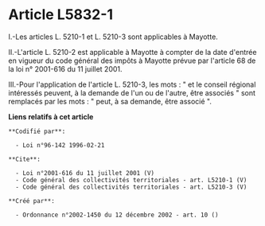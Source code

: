 # Article L5832-1

I.-Les articles L. 5210-1 et L. 5210-3 sont applicables à Mayotte. 

II.-L'article L. 5210-2 est applicable à Mayotte à compter de la date d'entrée en vigueur du code général des impôts à
Mayotte prévue par l'article 68 de la loi n° 2001-616 du 11 juillet 2001. 

III.-Pour l'application de l'article L. 5210-3, les mots : " et le conseil régional intéressés peuvent, à la demande de l'un
ou de l'autre, être associés " sont remplacés par les mots : " peut, à sa demande, être associé ".

**Liens relatifs à cet article**

	**Codifié par**:

	  - Loi n°96-142 1996-02-21

	**Cite**:

	  - Loi n°2001-616 du 11 juillet 2001 (V)
	  - Code général des collectivités territoriales - art. L5210-1 (V)
	  - Code général des collectivités territoriales - art. L5210-3 (V)

	**Créé par**:

	  - Ordonnance n°2002-1450 du 12 décembre 2002 - art. 10 ()
